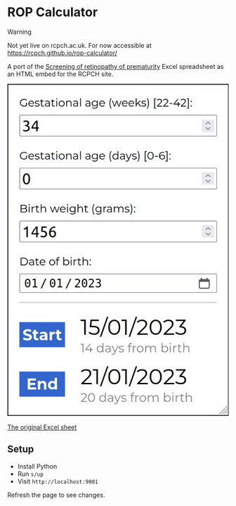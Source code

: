 # ROP Calculator

> [!WARNING]  
> Not yet live on rcpch.ac.uk. For now accessible at https://rcpch.github.io/rop-calculator/

A port of the [Screening of retinopathy of prematurity](https://www.rcpch.ac.uk/resources/screening-retinopathy-prematurity-rop-clinical-guideline) Excel spreadsheet as an HTML embed for the RCPCH site.

![screenshot of the calculator on mobile](./screenshot.png)

[The original Excel sheet](https://www.rcpch.ac.uk/sites/default/files/2023-10/nnap_rop_screening_calculator_v2.0.xlsx)

## Setup

- Install Python
- Run `s/up`
- Visit `http://localhost:9001`

Refresh the page to see changes.

